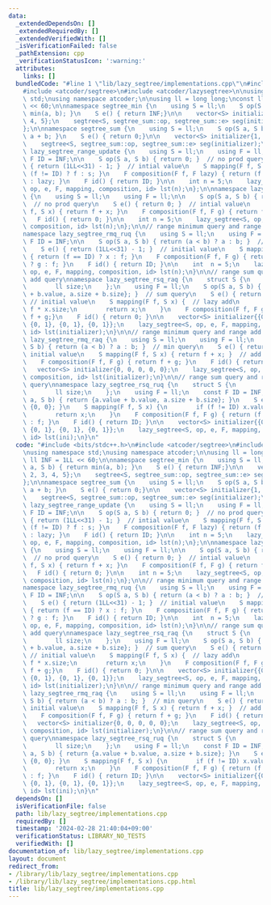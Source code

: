 ```yaml
---
data:
  _extendedDependsOn: []
  _extendedRequiredBy: []
  _extendedVerifiedWith: []
  _isVerificationFailed: false
  _pathExtension: cpp
  _verificationStatusIcon: ':warning:'
  attributes:
    links: []
  bundledCode: "#line 1 \"lib/lazy_segtree/implementations.cpp\"\n#include <bits/stdc++.h>\n\
    #include <atcoder/segtree>\n#include <atcoder/lazysegtree>\n\nusing namespace\
    \ std;\nusing namespace atcoder;\n\nusing ll = long long;\nconst ll INF = 1LL\
    \ << 60;\n\nnamespace segtree_min {\n    using S = ll;\n    S op(S a, S b) { return\
    \ min(a, b); }\n    S e() { return INF;}\n\n    vector<S> initializer{1, 2, 3,\
    \ 4, 5};\n    segtree<S, segtree_sum::op, segtree_sum::e> seg(initializer);\n\
    };\n\nnamespace segtree_sum {\n    using S = ll;\n    S op(S a, S b) { return\
    \ a + b; }\n    S e() { return 0;}\n\n    vector<S> initializer{1, 2, 3, 4, 5};\n\
    \    segtree<S, segtree_sum::op, segtree_sum::e> seg(initializer);\n};\n\nnamespace\
    \ lazy_segtree_range_update {\n    using S = ll;\n    using F = ll;\n    const\
    \ F ID = INF;\n\n    S op(S a, S b) { return 0; }  // no prod query\n    S e()\
    \ { return (1LL<<31) - 1; }  // intial value\n    S mapping(F f, S s) { return\
    \ (f != ID) ? f : s; }\n    F composition(F f, F lazy) { return (f != ID) ? f\
    \ : lazy; }\n    F id() { return ID; }\n\n    int n = 5;\n    lazy_segtree<S,\
    \ op, e, F, mapping, composition, id> lst(n);\n};\n\nnamespace lazy_segtree_range_add\
    \ {\n    using S = ll;\n    using F = ll;\n\n    S op(S a, S b) { return 0; }\
    \  // no prod query\n    S e() { return 0; }  // intial value\n    S mapping(F\
    \ f, S x) { return f + x; }\n    F composition(F f, F g) { return f + g; }\n \
    \   F id() { return 0; }\n\n    int n = 5;\n    lazy_segtree<S, op, e, F, mapping,\
    \ composition, id> lst(n);\n};\n\n// range minimum query and range update query\n\
    namespace lazy_segtree_rmq_ruq {\n    using S = ll;\n    using F = ll;\n    const\
    \ F ID = INF;\n\n    S op(S a, S b) { return (a < b) ? a : b; }  // min query\n\
    \    S e() { return (1LL<<31) - 1; }  // initial value\n    S mapping(F f, S x)\
    \ { return (f == ID) ? x : f; }\n    F composition(F f, F g) { return (f == ID)\
    \ ? g : f; }\n    F id() { return ID; }\n\n    int  n = 5;\n    lazy_segtree<S,\
    \ op, e, F, mapping, composition, id> lst(n);\n}\n\n// range sum query and range\
    \ add query\nnamespace lazy_segtree_rsq_raq {\n    struct S {\n        ll value;\n\
    \        ll size;\n    };\n    using F = ll;\n    S op(S a, S b) { return {a.value\
    \ + b.value, a.size + b.size}; }  // sum query\n    S e() { return {0, 0}; } \
    \ // initial value\n    S mapping(F f, S x) {  // lazy add\n        x.value +=\
    \ f * x.size;\n        return x;\n    }\n    F composition(F f, F g) { return\
    \ f + g;}\n    F id() { return 0; }\n\n    vector<S> initializer{{0, 1}, {0, 1},\
    \ {0, 1}, {0, 1}, {0, 1}};\n    lazy_segtree<S, op, e, F, mapping, composition,\
    \ id> lst(initializer);\n}\n\n// range minimum query and range add query\nnamespace\
    \ lazy_segtree_rmq_raq {\n    using S = ll;\n    using F = ll;\n    S op(S a,\
    \ S b) { return (a < b) ? a : b; }  // min query\n    S e() { return INF; }  //\
    \ initial value\n    S mapping(F f, S x) { return f + x; }  // add to minimum\n\
    \    F composition(F f, F g) { return f + g; }\n    F id() { return 0; }\n\n \
    \   vector<S> initializer{0, 0, 0, 0, 0};\n    lazy_segtree<S, op, e, F, mapping,\
    \ composition, id> lst(initializer);\n}\n\n// range sum query and range update\
    \ query\nnamespace lazy_segtree_rsq_ruq {\n    struct S {\n        ll value;\n\
    \        ll size;\n    };\n    using F = ll;\n    const F ID = INF;\n    S op(S\
    \ a, S b) { return {a.value + b.value, a.size + b.size}; }\n    S e() { return\
    \ {0, 0}; }\n    S mapping(F f, S x) {\n        if (f != ID) x.value = f * x.size;\n\
    \        return x;\n    }\n    F composition(F f, F g) { return (f == ID) ? g\
    \ : f; }\n    F id() { return ID; }\n\n    vector<S> initializer{{0, 1}, {0, 1},\
    \ {0, 1}, {0, 1}, {0, 1}};\n    lazy_segtree<S, op, e, F, mapping, composition,\
    \ id> lst(ini);\n}\n"
  code: "#include <bits/stdc++.h>\n#include <atcoder/segtree>\n#include <atcoder/lazysegtree>\n\
    \nusing namespace std;\nusing namespace atcoder;\n\nusing ll = long long;\nconst\
    \ ll INF = 1LL << 60;\n\nnamespace segtree_min {\n    using S = ll;\n    S op(S\
    \ a, S b) { return min(a, b); }\n    S e() { return INF;}\n\n    vector<S> initializer{1,\
    \ 2, 3, 4, 5};\n    segtree<S, segtree_sum::op, segtree_sum::e> seg(initializer);\n\
    };\n\nnamespace segtree_sum {\n    using S = ll;\n    S op(S a, S b) { return\
    \ a + b; }\n    S e() { return 0;}\n\n    vector<S> initializer{1, 2, 3, 4, 5};\n\
    \    segtree<S, segtree_sum::op, segtree_sum::e> seg(initializer);\n};\n\nnamespace\
    \ lazy_segtree_range_update {\n    using S = ll;\n    using F = ll;\n    const\
    \ F ID = INF;\n\n    S op(S a, S b) { return 0; }  // no prod query\n    S e()\
    \ { return (1LL<<31) - 1; }  // intial value\n    S mapping(F f, S s) { return\
    \ (f != ID) ? f : s; }\n    F composition(F f, F lazy) { return (f != ID) ? f\
    \ : lazy; }\n    F id() { return ID; }\n\n    int n = 5;\n    lazy_segtree<S,\
    \ op, e, F, mapping, composition, id> lst(n);\n};\n\nnamespace lazy_segtree_range_add\
    \ {\n    using S = ll;\n    using F = ll;\n\n    S op(S a, S b) { return 0; }\
    \  // no prod query\n    S e() { return 0; }  // intial value\n    S mapping(F\
    \ f, S x) { return f + x; }\n    F composition(F f, F g) { return f + g; }\n \
    \   F id() { return 0; }\n\n    int n = 5;\n    lazy_segtree<S, op, e, F, mapping,\
    \ composition, id> lst(n);\n};\n\n// range minimum query and range update query\n\
    namespace lazy_segtree_rmq_ruq {\n    using S = ll;\n    using F = ll;\n    const\
    \ F ID = INF;\n\n    S op(S a, S b) { return (a < b) ? a : b; }  // min query\n\
    \    S e() { return (1LL<<31) - 1; }  // initial value\n    S mapping(F f, S x)\
    \ { return (f == ID) ? x : f; }\n    F composition(F f, F g) { return (f == ID)\
    \ ? g : f; }\n    F id() { return ID; }\n\n    int  n = 5;\n    lazy_segtree<S,\
    \ op, e, F, mapping, composition, id> lst(n);\n}\n\n// range sum query and range\
    \ add query\nnamespace lazy_segtree_rsq_raq {\n    struct S {\n        ll value;\n\
    \        ll size;\n    };\n    using F = ll;\n    S op(S a, S b) { return {a.value\
    \ + b.value, a.size + b.size}; }  // sum query\n    S e() { return {0, 0}; } \
    \ // initial value\n    S mapping(F f, S x) {  // lazy add\n        x.value +=\
    \ f * x.size;\n        return x;\n    }\n    F composition(F f, F g) { return\
    \ f + g;}\n    F id() { return 0; }\n\n    vector<S> initializer{{0, 1}, {0, 1},\
    \ {0, 1}, {0, 1}, {0, 1}};\n    lazy_segtree<S, op, e, F, mapping, composition,\
    \ id> lst(initializer);\n}\n\n// range minimum query and range add query\nnamespace\
    \ lazy_segtree_rmq_raq {\n    using S = ll;\n    using F = ll;\n    S op(S a,\
    \ S b) { return (a < b) ? a : b; }  // min query\n    S e() { return INF; }  //\
    \ initial value\n    S mapping(F f, S x) { return f + x; }  // add to minimum\n\
    \    F composition(F f, F g) { return f + g; }\n    F id() { return 0; }\n\n \
    \   vector<S> initializer{0, 0, 0, 0, 0};\n    lazy_segtree<S, op, e, F, mapping,\
    \ composition, id> lst(initializer);\n}\n\n// range sum query and range update\
    \ query\nnamespace lazy_segtree_rsq_ruq {\n    struct S {\n        ll value;\n\
    \        ll size;\n    };\n    using F = ll;\n    const F ID = INF;\n    S op(S\
    \ a, S b) { return {a.value + b.value, a.size + b.size}; }\n    S e() { return\
    \ {0, 0}; }\n    S mapping(F f, S x) {\n        if (f != ID) x.value = f * x.size;\n\
    \        return x;\n    }\n    F composition(F f, F g) { return (f == ID) ? g\
    \ : f; }\n    F id() { return ID; }\n\n    vector<S> initializer{{0, 1}, {0, 1},\
    \ {0, 1}, {0, 1}, {0, 1}};\n    lazy_segtree<S, op, e, F, mapping, composition,\
    \ id> lst(ini);\n}\n"
  dependsOn: []
  isVerificationFile: false
  path: lib/lazy_segtree/implementations.cpp
  requiredBy: []
  timestamp: '2024-02-28 21:40:04+09:00'
  verificationStatus: LIBRARY_NO_TESTS
  verifiedWith: []
documentation_of: lib/lazy_segtree/implementations.cpp
layout: document
redirect_from:
- /library/lib/lazy_segtree/implementations.cpp
- /library/lib/lazy_segtree/implementations.cpp.html
title: lib/lazy_segtree/implementations.cpp
---
```

